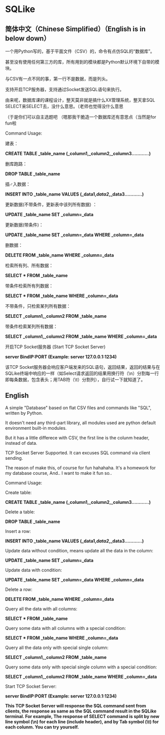 # SQLike
## 简体中文（Chinese Simplified）（English is in below down）
 
 一个用Python写的，基于平面文件（CSV）的，命令有点仿SQL的“数据库”。

甚至没有使用任何第三方的库，所有用到的模块都是Python默认环境下自带的模块。

与CSV有一点不同的事，第一行不是数据，而是列头。

支持开启TCP服务器，支持通过Socket发送SQL语句来执行。

由来呢，数据库课的课程设计，整天莫非就是搞什么XX管理系统，整天拿SQL SELECT来SELECT去，没什么意思。（老师也觉得没什么意思

（于是你们可以自主选题吧 （嗯那我干脆造一个数据库还有意思点（当然是for fun啦

Command Usage:

建表：

**CREATE TABLE _table_name (_column1,_column2,_column3…………)**

删库跑路：

**DROP TABLE _table_name**

插♂入数据：

**INSERT INTO _table_name VALUES (_data1,_data2_,_data3…………)**

更新数据(不带条件，更新表中该列所有数据) ：

**UPDATE _table_name SET _column=_data**

更新数据(带条件)：

**UPDATE _table_name SET _column=_data WHERE _column=_data**

删数据：

**DELETE FROM _table_name WHERE _column=_data**

检索所有列、所有数据：

**SELECT * FROM _table_name**

带条件检索所有列数据：

**SELECT * FROM _table_name WHERE _column=_data**

不带条件，只检索某列所有数据：

**SELECT _column1,_column2 FROM _table_name**

带条件检索某列所有数据：

**SELECT _column1,_column2 FROM _table_name WHERE _column=_data**

开启TCP Socket服务器 (Start TCP Socket Server)

**server BindIP:PORT (Example: server 127.0.0.1:1234)**

该TCP Socket服务器会响应客户端发来的SQL语句，返回结果，返回的结果与在SQLike终端中响应的一样（如Select请求返回的结果用换行符（\n）分割每一行即每条数据，包含表头；用TAB符（\t）分割列），自行试一下就知道了。

## English 

 A simple "Database" based on flat CSV files and commands like "SQL", written by Python.

It doesn't need any third-part library, all modules used are python default environment built-in modules.

But it has a little differece with CSV, the first line is the colunm header, instead of data.

TCP Socket Server Supported. It can excuses SQL command via client sending.

The reason of make this, of course for fun hahahaha. It's a homework for my database course, And.. I want to make it fun so..

Command Usage:

Create table:

**CREATE TABLE _table_name (_column1,_column2,_column3…………)**

Delete a table:

**DROP TABLE _table_name**

Insert a row:

**INSERT INTO _table_name VALUES (_data1,_data2_,_data3…………)**

Update data without condition, means update all the data in the column:

**UPDATE _table_name SET _column=_data**

Update data with condition:

**UPDATE _table_name SET _column=_data WHERE _column=_data**

Delete a row:

**DELETE FROM _table_name WHERE _column=_data**

Query all the data with all columns:

**SELECT * FROM _table_name**

Query some data with all columns with a special condition:

**SELECT * FROM _table_name WHERE _column=_data**

Query all the data only with special single column:

**SELECT _column1,_column2 FROM _table_name**

Query some data only with special single column with a special condition:

**SELECT _column1,_column2 FROM _table_name WHERE _column=_data**

Start TCP Socket Server:

**server BindIP:PORT (Example: server 127.0.0.1:1234)**

**This TCP Socket Server will response the SQL command sent from clients, the response as same as the SQL command result in the SQLike terminal. For example, The response of SELECT command is split by new line symbol (\n) for each line (include header), and by Tab symbol (\t) for each colunm. You can try yourself.**

